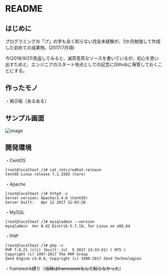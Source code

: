 # README

## はじめに
プログラミングの「プ」の字も全く知らない完全未経験が、3か月勉強して作成した初めての成果物。(2017/7月頃)  

今(2018/9/21)見返してみると、滅茶苦茶なソースを書いているが、初心を思い出すためと、エンジニアのスタート地点としての記念にGithubに保管しておくことにする。  

## 作ったモノ
・掲示板（あるある）

## サンプル画面

![image](https://user-images.githubusercontent.com/30515665/45865553-df224f80-bdb8-11e8-94d2-20484af7edd4.png)

## 開発環境

・CentOS
```terminal
[root@localhost /]# cat /etc/redhat-release
CentOS Linux release 7.1.1503 (Core)
```

・Apache
```terminal
[root@localhost /]# httpd -v
Server version: Apache/2.4.6 (CentOS)
Server built:   Apr 12 2017 21:03:28
```

・MySQL
```terminal
[root@localhost /]# mysqladmin --version
mysqladmin  Ver 8.42 Distrib 5.7.19, for Linux on x86_64
```

・PHP
```terminal
[root@localhost /]# php -v
PHP 7.0.21 (cli) (built: Jul  5 2017 14:33:41) ( NTS )
Copyright (c) 1997-2017 The PHP Group
Zend Engine v3.0.0, Copyright (c) 1998-2017 Zend Technologies
```

・framework縛り（~~当時はframeworkなんて知らなかった~~）

